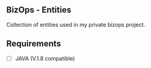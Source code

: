 BizOps - Entities
-------------------

Collection of entities used in my private bizops project.

## Requirements
- [ ] JAVA (V.1.8 compatible)



